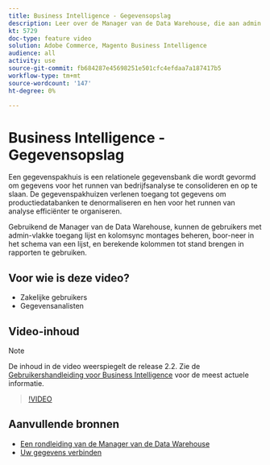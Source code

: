 ```yaml
---
title: Business Intelligence - Gegevensopslag
description: Leer over de Manager van de Data Warehouse, die aan admin gebruikers in Business Intelligence beschikbaar is.
kt: 5729
doc-type: feature video
solution: Adobe Commerce, Magento Business Intelligence
audience: all
activity: use
source-git-commit: fb684287e45698251e501cfc4efdaa7a187417b5
workflow-type: tm+mt
source-wordcount: '147'
ht-degree: 0%

---
```



# Business Intelligence - Gegevensopslag

Een gegevenspakhuis is een relationele gegevensbank die wordt gevormd om gegevens voor het runnen van bedrijfsanalyse te consolideren en op te slaan. De gegevenspakhuizen verlenen toegang tot gegevens om productiedatabanken te denormaliseren en hen voor het runnen van analyse efficiënter te organiseren.

Gebruikend de Manager van de Data Warehouse, kunnen de gebruikers met admin-vlakke toegang lijst en kolomsync montages beheren, boor-neer in het schema van een lijst, en berekende kolommen tot stand brengen in rapporten te gebruiken.

## Voor wie is deze video?

- Zakelijke gebruikers
- Gegevensanalisten

## Video-inhoud

>[!NOTE]
>
>De inhoud in de video weerspiegelt de release 2.2. Zie de [Gebruikershandleiding voor Business Intelligence](https://docs.magento.com/mbi/) voor de meest actuele informatie.

>[!VIDEO](https://video.tv.adobe.com/v/35984?quality=12&learn=on)

## Aanvullende bronnen

- [Een rondleiding van de Manager van de Data Warehouse](https://docs.magento.com/mbi/data-analyst/data-warehouse-mgr/tour-dwm.html)
- [Uw gegevens verbinden](https://docs.magento.com/mbi/data-analyst/importing-data/connecting-data/connecting-data.html)

